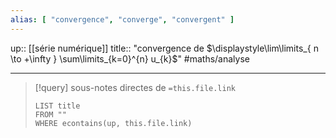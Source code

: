 ```yaml
---
alias: [ "convergence", "converge", "convergent" ]
---
```

up:: [[série numérique]] 
title:: "convergence de $\displaystyle\lim\limits_{ n \to +\infty } \sum\limits_{k=0}^{n} u_{k}$"
#maths/analyse 

---

> [!query] sous-notes directes de `=this.file.link`
> ```dataview
> LIST title
> FROM ""
> WHERE econtains(up, this.file.link)
> ```

